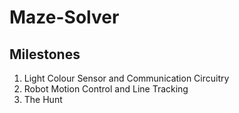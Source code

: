 # Maze-Solver

## Milestones
1. Light Colour Sensor and Communication Circuitry
2. Robot Motion Control and Line Tracking
3. The Hunt
